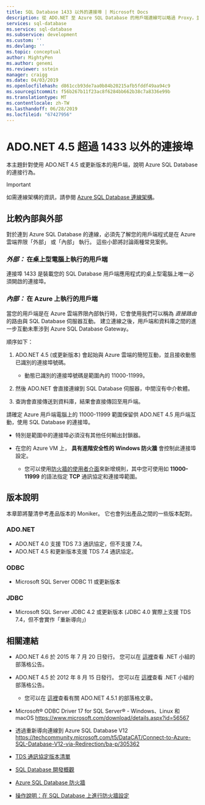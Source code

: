 ```yaml
---
title: SQL Database 1433 以外的連接埠 | Microsoft Docs
description: 從 ADO.NET 至 Azure SQL Database 的用戶端連線可以略過 Proxy，並且使用 1433 以外的連接埠直接與資料庫互動。
services: sql-database
ms.service: sql-database
ms.subservice: development
ms.custom: ''
ms.devlang: ''
ms.topic: conceptual
author: MightyPen
ms.author: genemi
ms.reviewer: sstein
manager: craigg
ms.date: 04/03/2019
ms.openlocfilehash: d861ccb93de7aa0b84b20215afb5fddf49aa94c9
ms.sourcegitcommit: f56b267b11f23ac8f6284bb662b38c7a8336e99b
ms.translationtype: MT
ms.contentlocale: zh-TW
ms.lasthandoff: 06/28/2019
ms.locfileid: "67427956"
---
```

# <a name="ports-beyond-1433-for-adonet-45"></a>ADO.NET 4.5 超過 1433 以外的連接埠

本主題針對使用 ADO.NET 4.5 或更新版本的用戶端，說明 Azure SQL Database 的連接行為。

> [!IMPORTANT]
> 如需連線架構的資訊，請參閱 [Azure SQL Database 連線架構](sql-database-connectivity-architecture.md)。
>

## <a name="outside-vs-inside"></a>比較內部與外部

對於連到 Azure SQL Database 的連線，必須先了解您的用戶端程式是在 Azure 雲端界限「外部」  或「內部」  執行。 這些小節將討論兩種常見案例。

### <a name="outside-client-runs-on-your-desktop-computer"></a>*外部：* 在桌上型電腦上執行的用戶端

連接埠 1433 是裝載您的 SQL Database 用戶端應用程式的桌上型電腦上唯一必須開啟的連接埠。

### <a name="inside-client-runs-on-azure"></a>*內部：* 在 Azure 上執行的用戶端

當您的用戶端是在 Azure 雲端界限內部執行時，它會使用我們可以稱為 *直接路由* 的路由與 SQL Database 伺服器互動。 建立連線之後，用戶端和資料庫之間的進一步互動未牽涉到 Azure SQL Database Gateway。

順序如下：

1. ADO.NET 4.5 (或更新版本) 會起始與 Azure 雲端的簡短互動，並且接收動態已識別的連接埠號碼。

   * 動態已識別的連接埠號碼是範圍內的 11000-11999。
2. 然後 ADO.NET 會直接連線到 SQL Database 伺服器，中間沒有中介軟體。
3. 查詢會直接傳送到資料庫，結果會直接傳回至用戶端。

請確定 Azure 用戶端電腦上的 11000-11999 範圍保留供 ADO.NET 4.5 用戶端互動，使用 SQL Database 的連接埠。

* 特別是範圍中的連接埠必須沒有其他任何輸出封鎖器。
* 在您的 Azure VM 上， **具有進階安全性的 Windows 防火牆** 會控制此連接埠設定。
  
  * 您可以使用[防火牆的使用者介面](https://msdn.microsoft.com/library/cc646023.aspx)來新增規則，其中您可使用如 **11000-11999** 的語法指定 **TCP** 通訊協定和連接埠範圍。

## <a name="version-clarifications"></a>版本說明

本章節將釐清參考產品版本的 Moniker。 它也會列出產品之間的一些版本配對。

### <a name="adonet"></a>ADO.NET

* ADO.NET 4.0 支援 TDS 7.3 通訊協定，但不支援 7.4。
* ADO.NET 4.5 和更新版本支援 TDS 7.4 通訊協定。

### <a name="odbc"></a>ODBC

* Microsoft SQL Server ODBC 11 或更新版本

### <a name="jdbc"></a>JDBC

* Microsoft SQL Server JDBC 4.2 或更新版本 (JDBC 4.0 實際上支援 TDS 7.4，但不會實作「重新導向」)

## <a name="related-links"></a>相關連結

* ADO.NET 4.6 於 2015 年 7 月 20 日發行。 您可以在 [這裡](https://blogs.msdn.com/b/dotnet/archive/20../../announcing-net-framework-4-6.aspx)查看 .NET 小組的部落格公告。
* ADO.NET 4.5 於 2012 年 8 月 15 日發行。 您可以在 [這裡](https://blogs.msdn.com/b/dotnet/archive/20../../announcing-the-release-of-net-framework-4-5-rtm-product-and-source-code.aspx)查看 .NET 小組的部落格公告。
  * 您可以在 [這裡](https://blogs.msdn.com/b/dotnet/archive/20../../announcing-the-net-framework-4-5-1-preview.aspx)查看有關 ADO.NET 4.5.1 的部落格文章。

* Microsoft® ODBC Driver 17 for SQL Server® - Windows、Linux 和 macOS https://www.microsoft.com/download/details.aspx?id=56567

* 透過重新導向連線到 Azure SQL Database V12 https://techcommunity.microsoft.com/t5/DataCAT/Connect-to-Azure-SQL-Database-V12-via-Redirection/ba-p/305362

* [TDS 通訊協定版本清單](https://www.freetds.org/userguide/tdshistory.htm)
* [SQL Database 開發概觀](sql-database-develop-overview.md)
* [Azure SQL Database 防火牆](sql-database-firewall-configure.md)
* [操作說明：在 SQL Database 上進行防火牆設定](sql-database-configure-firewall-settings.md)


